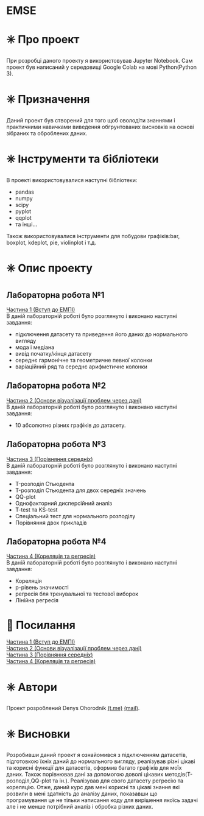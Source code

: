 # EMSE

# :eight_spoked_asterisk: Про проект
При розробці даного проекту я використовував Jupyter Notebook. Сам проект був написаний у середовищі Google Colab на мові Python(Python 3).

# :eight_spoked_asterisk: Призначення  
Даний проект був створений для того щоб оволодіти знаннями і практичними навичками виведення обгрунтованих висновків на основі зібраних та оброблених даних.

# :eight_spoked_asterisk: Інструменти та бібліотеки
В проекті використовувалися наступні бібліотеки:
* pandas
* numpy
* scipy
* pyplot
* qqplot
* та інші...

Також використовувалися інструменти для побудови графіків:bar, boxplot, kdeplot, pie, violinplot і т.д.

# :eight_spoked_asterisk: Опис проекту
##  Лабораторна робота №1
<a href="https://drive.google.com/open?id=1EVdBYxlNSbm0zKB6qL-cdYyhshZjlIyG">Частина 1 (Вступ до ЕМПІ)</a><br>
В даній лабораторній роботі було розглянуто і виконано наступні завдання:
* підключення датасету та приведення його даних до нормального вигляду
* мода і медіана 
* вивід початку/кінця датасету
* середнє гармонічне та геометричне певної колонки
* варіаційний ряд та середнє арифметичне колонки

##  Лабораторна робота №2
<a href="https://drive.google.com/open?id=1ZLko7LF7r9XVQG3hY30IAC8K_fxEoDJK">Частина 2 (Основи візуалізації проблем через дані)</a><br>
В даній лабораторній роботі було розглянуто і виконано наступні завдання:
* 10 абсолютно різних графіків до датасету.

##  Лабораторна робота №3
<a href="https://drive.google.com/open?id=1qVLahHOdvIIe8vva5IVbOvVF6torduVm">Частина 3 (Порівняння середніх)</a><br>
В даній лабораторній роботі було розглянуто і виконано наступні завдання:
* T-розподіл Стьюдента
* T-розподіл Стьюдента для двох середніх значень
* QQ-plot
* Однофакторний дисперсійний аналіз
* T-test та KS-test
* Спеціальний тест для нормального розподілу
* Порівняння двох прикладів

##  Лабораторна робота №4
<a href="https://drive.google.com/open?id=1OyxuKqDWnN8K6EIPkvLwhtR2p9dlbl-Y">Частина 4 (Кореляція та регресія)</a><br>
В даній лабораторній роботі було розглянуто і виконано наступні завдання:
* Кореляція
* p-рівень значимості 
* регресія бля тренувальної та тестової виборок
* Лінійна регресія

# :paperclip: Посилання
<a href="https://drive.google.com/open?id=1EVdBYxlNSbm0zKB6qL-cdYyhshZjlIyG">Частина 1 (Вступ до ЕМПІ)</a><br>
<a href="https://drive.google.com/open?id=1ZLko7LF7r9XVQG3hY30IAC8K_fxEoDJK">Частина 2 (Основи візуалізації проблем через дані)</a><br>
<a href="https://drive.google.com/open?id=1qVLahHOdvIIe8vva5IVbOvVF6torduVm">Частина 3 (Порівняння середніх)</a><br>
<a href="https://drive.google.com/open?id=1OyxuKqDWnN8K6EIPkvLwhtR2p9dlbl-Y">Частина 4 (Кореляція та регресія)</a>

# :eight_spoked_asterisk: Автори

Проект розроблений Denys Ohorodnik [(t.me)](https://t.me/denys_ohorodnik) [(mail)](den.ohorodnik@gmail.com).

# :eight_spoked_asterisk: Висновки
Розробивши даний проект я ознайомився з підключенням датасетів, підготовкою їхніх даний до нормального вигляду, реалізував різні цікаві та корисні функції для датасетів, оформив багато графіків для моїх даних.
Також порівнював дані за допомогою доволі цікавих методів(T-розподіл,QQ-plot та ін.). Реалізував для свого датасету регресію та кореляцію.
Отже, даний курс дав мені корисні та цікаві знання які розвили в мені здатність до аналізу даних, показавши що програмування це не
тільки написання коду для вирішення якоїсь задачі але і не менше потрібний аналіз і обробка різних даних.



